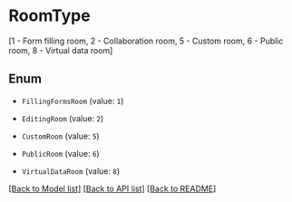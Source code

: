 # RoomType

[1 - Form filling room, 2 - Collaboration room, 5 - Custom room, 6 - Public room, 8 - Virtual data room]

## Enum

* `FillingFormsRoom` (value: `1`)

* `EditingRoom` (value: `2`)

* `CustomRoom` (value: `5`)

* `PublicRoom` (value: `6`)

* `VirtualDataRoom` (value: `8`)

[[Back to Model list]](../README.md#documentation-for-models) [[Back to API list]](../README.md#documentation-for-api-endpoints) [[Back to README]](../README.md)
